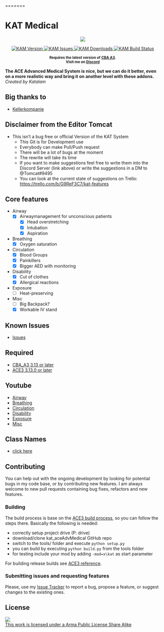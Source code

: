 =======
# KAT Medical

<p align="center">
    <img src="https://raw.githubusercontent.com/Katalam/kat_aceAdvMedical/master/logo.jpg">
</p>

<p align="center">
    <a href="https://github.com/Katalam/kat_aceAdvMedical/releases/latest">
        <img src="https://img.shields.io/badge/Version-1.0.0.0-blue.svg?style=flat-square" alt="KAM Version">
    </a>
    <a href="https://github.com/Katalam/kat_aceAdvMedical/issues">
        <img src="https://img.shields.io/github/issues-raw/Katalam/kat_aceAdvMedical.svg?style=flat-square&label=Issues" alt="KAM Issues">
    </a>
    <a href="https://github.com/Katalam/kat_aceAdvMedical/releases">
        <img src="https://img.shields.io/github/downloads/Katalam/kat_aceAdvMedical/total.svg?style=flat-square&label=Downloads" alt="KAM Downloads">
    </a>
    <a href="https://circleci.com/gh/Katalam/kat_aceAdvMedical">
        <img src="https://circleci.com/gh/Katalam/kat_aceAdvMedical.svg?style=svg" alt="KAM Build Status">
    </a>
</p>

<p align="center">
    <sup><strong>Requires the latest version of <a href="https://github.com/CBATeam/CBA_A3/releases">CBA A3</a>.<br/>
    Visit me on <a href="https://discord.gg/HbA93HK">Discord</a></strong></sup>
</p>


**The ACE Advanced Medical System is nice, but we can do it better, even on a more realistic way and bring it on another level with these addons.**<br/>
*Created by Katalam*

Big thanks to
---------
+ [Kellerkompanie](http://kellerkompanie.com/)

## Disclaimer from the Editor Tomcat
    
- This isn’t a bug free or official Version of the KAT System
    - This Git is for Development use
    - Everybody can make Pull/Push request
    - There will be a lot of bugs at the moment
    - The rewrite will take its time
    - If you want to make suggestions feel free to write them into the Discord Server (link above) or write the suggestions in a DM to @Tomcat#9495
    - You can look at the current state of suggestions on Trello: https://trello.com/b/G9ReF3C7/kat-features

## Core features

- Airway
  - [x] Airwaymanagement for unconscious patients
    - [x] Head overstretching
    - [x] Intubation
    - [x] Aspiration
- Breathing
  - [x] Oxygen saturation
- Circulation
  - [x] Blood Groups
  - [x] Painkillers
  - [x] Bigger AED with monitoring
- Disability
  - [x] Cut of clothes
  - [x] Allergical reactions
- Exposure
  - [ ] Heat-preserving
- Misc
  - [ ] Big Backpack?
  - [x] Workable IV stand

Known Issues
------------
+ [Issues](https://github.com/Katalam/kat_aceAdvMedical/issues)

Required
--------
+ [CBA_A3 3.13 or later](http://www.armaholic.com/page.php?id=18767)
+ [ACE3 3.13.0 or later](https://ace3mod.com/)

Youtube
--------
+ [Airway](https://youtu.be/V0csFQ1PLIw)
+ [Breathing](abc)
+ [Circulation](abc)
+ [Disability](abc)
+ [Exposure](abc)
+ [Misc](abc)

Class Names
--------
+ [click here](https://github.com/Katalam/kat_aceAdvMedical/wiki/Class-Names)

## Contributing

You can help out with the ongoing development by looking for potential bugs in my code base, or by contributing new features. I am always welcome to new pull requests containing bug fixes, refactors and new features.

### Building
The build process is base on the [ACE3 build process](https://ace3mod.com/wiki/development/setting-up-the-development-environment.html), so you can follow the steps there. Basically the following is needed:
+ correctly setup project drive (P: drive)
+ download/clone kat_aceAdvMedical GitHub repo
+ switch to the tools/ folder and execute ```python setup.py```
+ you can build by executing ```python build.py``` from the tools folder
+ for testing include your mod by adding ```-mod=x\kat``` as start parameter

For building release builds see [ACE3 reference](https://ace3mod.com/wiki/development/setting-up-the-development-environment.html).

### Submitting issues and requesting features

Please, use my [Issue Tracker](https://github.com/Katalam/kat_aceAdvMedical/issues) to report a bug, propose a feature, or suggest changes to the existing ones.

## License

<a rel="license" href="http://www.bistudio.com/licenses/arma-public-license-share-alike" target="_blank" >
 <img src="http://www.bistudio.com/license-icons/small/APL-SA.png" >
 <br>
 This work is licensed under a Arma Public License Share Alike
</a>

